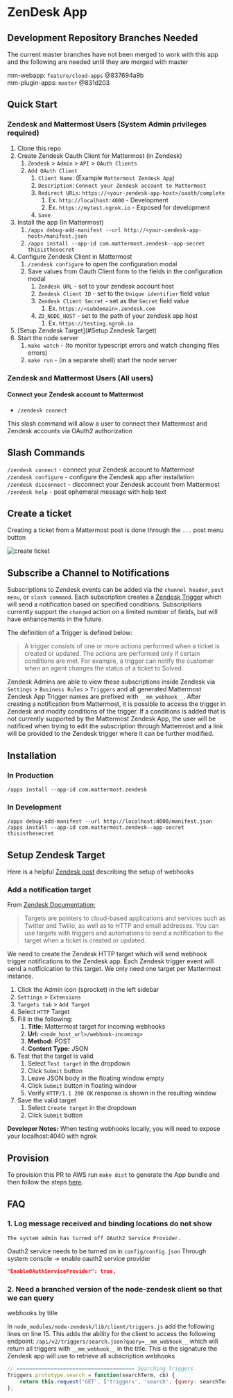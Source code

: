# ZenDesk App

## Development Repository Branches Needed

The current master branches have not been merged to work with this app and the following are needed until they are merged with master

mm-webapp: `feature/cloud-apps` @837694a9b  
mm-plugin-apps: `master` @831d203

## Quick Start

### Zendesk and Mattermost Users (System Admin privileges required)

1. Clone this repo
1. Create Zendesk Oauth Client for Mattermost (in Zendesk)
    1. `Zendesk` > `Admin` > `API` > `OAuth Clients`
    1. `Add OAuth Client`
        1. `Client Name`: (Example `Mattermost Zendesk App`)
        1. `Description`: `Connect your Zendesk account to Mattermost`
        1. `Redirect URLs`: `https://<your-zendesk-app-host>/oauth/complete`
            1. Ex. `http://localhost:4000` - Development
            1. Ex. `https://mytest.ngrok.io` - Exposed for development
        1. `Save`
1. Install the app (In Mattermost)
    1. `/apps debug-add-manifest --url http://<your-zendesk-app-host>/manifest.json`
    1. `/apps install --app-id com.mattermost.zendesk--app-secret thisisthesecret`
1. Configure Zendesk Client in Mattermost
    1. `/zendesk configure` to open the configuration modal
    1. Save values from Oauth Client form to the fields in the configuration modal
        1. `Zendesk URL` - set to your zendesk account host
        1. `Zendesk Client ID` - set to the `Unique identifier` field value
        1. `Zendesk Client Secret` - set as the `Secret` field value
            1. Ex. `https://<subdomain>.zendesk.com`
        1. `ZD_NODE_HOST` - set to the path of your zendesk app host
            1. Ex. `https://testing.ngrok.io`
1. [Setup Zendesk Target](#Setup Zendesk Target)
1. Start the node server
    1. `make watch` - (to monitor typescript errors and watch changing files errors)
    1. `make run` - (in a separate shell) start the node server

### Zendesk and Mattermost Users (All users)

#### Connect your Zendesk account to Mattermost

- `/zendesk connect`

This slash command will allow a user to connect their Mattermost and Zendesk
accounts via OAuth2 authorization

## Slash Commands

`/zendesk connect` - connect your Zendesk account to Mattermost  
`/zendesk configure` - configure the Zendesk app after installation  
`/zendesk disconnect` - disconnect your Zendesk account from Mattermost  
`/zendesk help` - post ephemeral message with help text

## Create a ticket

Creating a ticket from a Mattermost post is done through the `...` post menu button

![create ticket](./assets/create-ticket.gif)

## Subscribe a Channel to Notifications

Subscriptions to Zendesk events can be added via the `channel header`, `post menu`, or `slash command`. Each subscription creates a [Zendesk Trigger](https://developer.zendesk.com/rest_api/docs/support/triggers) which will send a notification based on specified conditions.  Subscriptions currently support the `changed` action on a limited number of fields, but will have enhancements in the future.

The definition of a Trigger is defined below:
> A trigger consists of one or more actions performed when a ticket is created or updated. The actions are performed only if certain conditions are met. For example, a trigger can notify the customer when an agent changes the status of a ticket to Solved.

Zendesk Admins are able to view these subscriptions inside Zendesk via `Settings` > `Business Rules` > `Triggers` and all generated Mattermost Zendesk App Trigger names are prefixed with `__mm_webhook__`.  After creating a notification from Mattermost, it is possible to access the trigger in Zendesk and modify conditions of the trigger. If a conditions is added that is not currently supported by the Mattermost Zendesk App, the user will be notificed when trying to edit the subscription through Mattemrost and a link will be provided to the Zendesk trigger where it can be further modified.

## Installation

### In Production

`/apps install --app-id com.mattermost.zendesk`

### In Development

`/apps debug-add-manifest --url http://localhost:4000/manifest.json`
`/apps install --app-id com.mattermost.zendesk--app-secret thisisthesecret`

## Setup Zendesk Target

Here is a helpful [Zendesk post](https://support.zendesk.com/hc/en-us/articles/204890268-Creating-webhooks-with-the-HTTP-target#topic_yf1_fs5_tr) describing the setup of webhooks

### Add a notification target

From [Zendesk Documentation:](https://developer.zendesk.com/rest_api/docs/support/targets)

> Targets are pointers to cloud-based applications and services such as Twitter and Twilio, as well as to HTTP and email addresses. You can use targets with triggers and automations to send a notification to the target when a ticket is created or updated.

We need to create the Zendesk HTTP target which will send webhook trigger notifications to the Zendesk app.  Each Zendesk trigger event will send a notficication to this target. We only need one target per Mattermost instance.

1. Click the Admin icon (sprocket) in the left sidebar
1. `Settings` > `Extensions`
1. `Targets tab` > `Add Target`
1. Select `HTTP` Target
1. Fill in the following:
    1. **Title:** Mattermost target for incoming webhooks
    1. **Url:** `<node_host_url>/webhook-incoming>`
    1. **Method:** POST
    1. **Content Type:** JSON
1. Test that the target is valid
    1. Select `Test target` in the dropdown
    1. Click `Submit` button
    1. Leave JSON body in the floating window empty
    1. Click `Submit` button in floating window
    1. Verify `HTTP/1.1 200 OK` response is shown in the resulting window
1. Save the valid target
    1. Select `Create target` in the dropdown
    1. Click `Submit` button

**Developer Notes:** When testing webhooks locally, you will need to expose your localhost:4040 with ngrok

## Provision

To provision this PR to AWS run `make dist` to generate the App bundle and then follow the steps [here](https://github.com/mattermost/mattermost-plugin-apps#provisioning).

## FAQ

### 1. Log message received and binding locations do not show

`The system admin has turned off OAuth2 Service Provider.`

Oauth2 service needs to be turned on in `config/config.json`
Through system console -> enable oauth2 service provider

```json
"EnableOAuthServiceProvider": true,
```

### 2. Need a branched version of the node-zendesk client so that we can query

webhooks by title

In `node_modules/node-zendesk/lib/client/triggers.js` add the following lines
on line 15. This adds the ability for the client to access the following
endpoint: `/api/v2/triggers/search.json?query=__mm_webhook__` which will return
all triggers with `__mm_webhook__` in the title. This is the signature the
Zendesk app will use to retrieve all subscription webhooks

```javascript
// ====================================== Searching Triggers
Triggers.prototype.search = function(searchTerm, cb) {
    return this.request('GET', ['triggers', 'search', {query: searchTerm}], cb);
};
```
